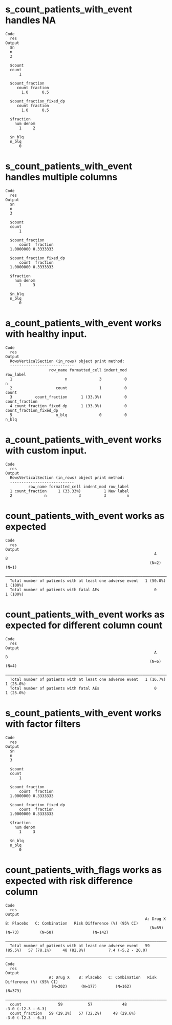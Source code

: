 # s_count_patients_with_event handles NA

    Code
      res
    Output
      $n
      n 
      2 
      
      $count
      count 
          1 
      
      $count_fraction
         count fraction 
           1.0      0.5 
      
      $count_fraction_fixed_dp
         count fraction 
           1.0      0.5 
      
      $fraction
        num denom 
          1     2 
      
      $n_blq
      n_blq 
          0 
      

# s_count_patients_with_event handles multiple columns

    Code
      res
    Output
      $n
      n 
      3 
      
      $count
      count 
          1 
      
      $count_fraction
          count  fraction 
      1.0000000 0.3333333 
      
      $count_fraction_fixed_dp
          count  fraction 
      1.0000000 0.3333333 
      
      $fraction
        num denom 
          1     3 
      
      $n_blq
      n_blq 
          0 
      

# a_count_patients_with_event works with healthy input.

    Code
      res
    Output
      RowsVerticalSection (in_rows) object print method:
      ----------------------------
                       row_name formatted_cell indent_mod               row_label
      1                       n              3          0                       n
      2                   count              1          0                   count
      3          count_fraction      1 (33.3%)          0          count_fraction
      4 count_fraction_fixed_dp      1 (33.3%)          0 count_fraction_fixed_dp
      5                   n_blq              0          0                   n_blq

# a_count_patients_with_event works with custom input.

    Code
      res
    Output
      RowsVerticalSection (in_rows) object print method:
      ----------------------------
              row_name formatted_cell indent_mod row_label
      1 count_fraction     1 (33.33%)          1 New label
      2              n              3          3         n

# count_patients_with_event works as expected

    Code
      res
    Output
                                                                     A          B    
                                                                   (N=2)      (N=1)  
      ———————————————————————————————————————————————————————————————————————————————
      Total number of patients with at least one adverse event   1 (50.0%)   1 (100%)
      Total number of patients with fatal AEs                        0       1 (100%)

# count_patients_with_event works as expected for different column count

    Code
      res
    Output
                                                                     A           B    
                                                                   (N=6)       (N=4)  
      ————————————————————————————————————————————————————————————————————————————————
      Total number of patients with at least one adverse event   1 (16.7%)   1 (25.0%)
      Total number of patients with fatal AEs                        0       1 (25.0%)

# s_count_patients_with_event works with factor filters

    Code
      res
    Output
      $n
      n 
      3 
      
      $count
      count 
          1 
      
      $count_fraction
          count  fraction 
      1.0000000 0.3333333 
      
      $count_fraction_fixed_dp
          count  fraction 
      1.0000000 0.3333333 
      
      $fraction
        num denom 
          1     3 
      
      $n_blq
      n_blq 
          0 
      

# count_patients_with_flags works as expected with risk difference column

    Code
      res
    Output
                                                                 A: Drug X    B: Placebo   C: Combination   Risk Difference (%) (95% CI)
                                                                   (N=69)       (N=73)         (N=58)                 (N=142)           
      ——————————————————————————————————————————————————————————————————————————————————————————————————————————————————————————————————
      Total number of patients with at least one adverse event   59 (85.5%)   57 (78.1%)     48 (82.8%)          7.4 (-5.2 - 20.0)      

---

    Code
      res
    Output
                       A: Drug X    B: Placebo   C: Combination   Risk Difference (%) (95% CI)
                        (N=202)      (N=177)        (N=162)                 (N=379)           
      ————————————————————————————————————————————————————————————————————————————————————————
      count                59           57             48              -3.0 (-12.3 - 6.3)     
      count_fraction   59 (29.2%)   57 (32.2%)     48 (29.6%)          -3.0 (-12.3 - 6.3)     

